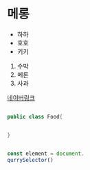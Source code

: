 # 메롱
- 하하
- 호호
- 키키

1. 수박
1. 메론
1. 사과

[네이버링크](www.naver.com)


```java

public class Food{


}
```

```javascript

const element = document.
qurrySelector()
```